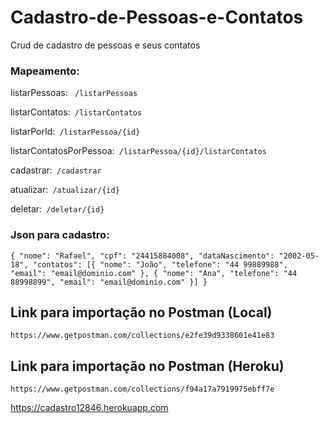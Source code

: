# Cadastro-de-Pessoas-e-Contatos
Crud de cadastro de pessoas e seus contatos

### Mapeamento:

   listarPessoas: ``
   /listarPessoas``
    
   listarContatos:``
   /listarContatos``
   
   listarPorId:``
   /listarPessoa/{id}``
   
   listarContatosPorPessoa:``
   /listarPessoa/{id}/listarContatos``
   
   cadastrar:``
   /cadastrar``
      
   atualizar:``
   /atualizar/{id}``
   
   deletar:``
   /deletar/{id}``
   
   ### Json para cadastro:
   ``{
    "nome": "Rafael",
    "cpf": "24415884008",
    "dataNascimento": "2002-05-18",
    "contatos": [{
            "nome": "João",
            "telefone": "44 99889988",
            "email": "email@dominio.com"
        }, {
            "nome": "Ana",
            "telefone": "44 88998899",
            "email": "email@dominio.com"
        }]
}``

## Link para importação no Postman (Local)
``https://www.getpostman.com/collections/e2fe39d9338601e41e83``

## Link para importação no Postman (Heroku)
``https://www.getpostman.com/collections/f94a17a7919975ebff7e``

https://cadastro12846.herokuapp.com
